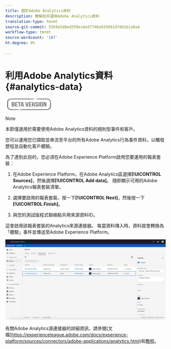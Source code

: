 ```yaml
---
title: 關於Adobe Analytics資料
description: 瞭解如何運用Adobe Analytics資料
translation-type: tm+mt
source-git-commit: 55b9e5d8ed259ec6ed7746e835691d7d6261a8a4
workflow-type: tm+mt
source-wordcount: '187'
ht-degree: 0%

---
```


# 利用Adobe Analytics資料{#analytics-data}

![](../assets/do-not-localize/badge.png)

>[!NOTE]
>
>本節僅適用於需要使用Adobe Analytics資料的規則型事件和客戶。

您可以運用您已擷取並串流至平台的所有Adobe Analytics行為事件資料，以觸發歷程並自動化客戶體驗。

為了達到此目的，您必須在Adobe Experience Platform啟用您要運用的報表套裝：

1. 在Adobe Experience Platform，在Adobe Analytics區選擇&#x200B;**[!UICONTROL Sources]**，然後選擇&#x200B;**[!UICONTROL Add data]**。 隨即顯示可用的Adobe Analytics報表套裝清單。

1. 選擇要啟用的報表套裝，按一下&#x200B;**[!UICONTROL Next]**，然後按一下&#x200B;**[!UICONTROL Finish]**。

1. 與您的測試版程式聯絡點共用來源資料ID。

這會啟用該報表套裝的Analytics來源連接器。 每當資料傳入時，資料就會轉換為「體驗」事件並傳送至Adobe Experience Platform。

![](../assets/jo-event9.png)

有關Adobe Analytics源連接器的詳細資訊，請參閱[文檔]https://experienceleague.adobe.com/docs/experience-platform/sources/connectors/adobe-applications/analytics.html)和[教程](https://experienceleague.adobe.com/docs/experience-platform/sources/ui-tutorials/create/adobe-applications/analytics.html)。
